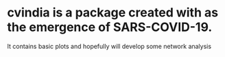 # cvindia is a package created with as the emergence of SARS-COVID-19. 
It contains basic plots and hopefully will develop some network analysis 

